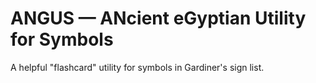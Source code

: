 # ANGUS &mdash; ANcient eGyptian Utility for Symbols

A helpful "flashcard" utility for symbols in Gardiner's sign list.
